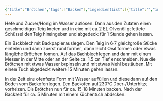 ```yaml
---
{"title":"Brötchen","tags":["Backen"],"ingredientList":[{"title":"","ingredients":["500-550g Weizenmehl oder Dinkelmehl Typ 630","300ml lauwarmes Wasser","1/2 Würfel frische Hefe","1 TL Honig oder Zucker","1 EL Olivenöl","1 TL Salz"]}]}
---
```

Hefe und Zucker/Honig im Wasser auflösen. Dann aus den Zutaten einen geschmeidigen Teig kneten und in eine mit ca. 2 EL Olivenöl gefettete Schüssel den Teig hineingeben und abgedeckt für 1 Stunde gehen lassen.

Ein Backblech mit Backpapier auslegen. Den Teig in 6-7 gleichgroße Stücke einteilen und dann zuerst rund formen, dann leicht Oval formen oder etwas längliche Brötchen formen. Auf das Bachblech legen und dann mit einem Messer in der Mitte oder an der Seite ca. 1,5 cm Tief einschneiden. Nun die Brötchen mit etwas Wasser bepinseln und mit etwas Mehl bestäuben. Mit einem Tuch abgedeckt weitere 15 Minuten gehen lassen.

In der Zeit eine ofenfeste Form mit Wasser auffüllen und diese dann auf den Boden vom Backofen legen. Den Backofen auf 230°C Ober-/Unterhitze vorheizen. Die Brötchen nun für ca. 15-18 Minuten backen. Nach der Backzeit für ca. 5 Minuten mit einem Küchentuch abdecken.